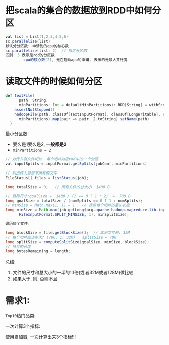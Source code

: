# 把scala的集合的数据放到RDD中如何分区

```scala
val list = List(1,2,3,4,5,6)
sc.parallelize(list)
默认分分区数: 申请到的cpu的核心数
sc.parallelize(list, 2)  // 指定分区数
区别: 5 表示是rdd的分区数
		cpu的核心数(2), 是在启动app的申请. 表示的是最大并行度


```

# 读取文件的时候如何分区

```scala
def textFile(
      path: String,
      minPartitions: Int = defaultMinPartitions): RDD[String] = withScope {
    assertNotStopped()
    hadoopFile(path, classOf[TextInputFormat], classOf[LongWritable], classOf[Text],
      minPartitions).map(pair => pair._2.toString).setName(path)
  }

```

最小分区数:

- 要么是1要么是2, **一般都是2**
- `minPartitions = 2`



```java
// 对传入有文件切片. 每个切片对应rdd中的一个分区
val inputSplits = inputFormat.getSplits(jobConf, minPartitions)

// 列出传入目录下所有的文件
FileStatus[] files = listStatus(job);

long totalSize = 0;   // 所有文件的总大小  1400 B

// 目标尺寸:goalSize =  1400 / (2 == 0 ? 1 : 2)  =  700 B
long goalSize = totalSize / (numSplits == 0 ? 1 : numSplits);
// minSize = Math.max(1, 1) = 1   // 表示每个切片的最小长度
long minSize = Math.max(job.getLong(org.apache.hadoop.mapreduce.lib.input.
      FileInputFormat.SPLIT_MINSIZE, 1), minSplitSize);

遍历每个文件:

long blockSize = file.getBlockSize();  // 本地文件是: 32M
// 每个切片应该多大? (700, 1, 32M)   splitSize = 700
long splitSize = computeSplitSize(goalSize, minSize, blockSize);
// 待且的长度
long bytesRemaining = length;
```

总结: 

1. 文件的尺寸和总大小的一半的1.1倍(或者32M或者128M)做比较
2. 如果大于, 则, 否则不且

# 需求1:

`Top10`热门品类:

一次计算3个指标:

使用累加器, 一次计算出来3个指标!!!

